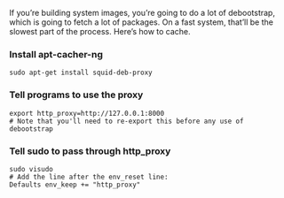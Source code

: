 <!--# set var="title" value="apt caching for debootstrap" -->
<!--# set var="date" value="2016-04-02" -->

<!--# include file="include/top.html" -->

If you’re building system images, you’re going to do a lot of debootstrap, which is going to fetch a lot of packages. On a fast system, that’ll be the slowest part of the process. Here’s how to cache.

### Install apt-cacher-ng

    sudo apt-get install squid-deb-proxy

### Tell programs to use the proxy

    export http_proxy=http://127.0.0.1:8000
    # Note that you'll need to re-export this before any use of debootstrap

### Tell sudo to pass through http\_proxy

    sudo visudo
    # Add the line after the env_reset line:
    Defaults env_keep += "http_proxy"

<!--# include file="include/bottom.html" -->
